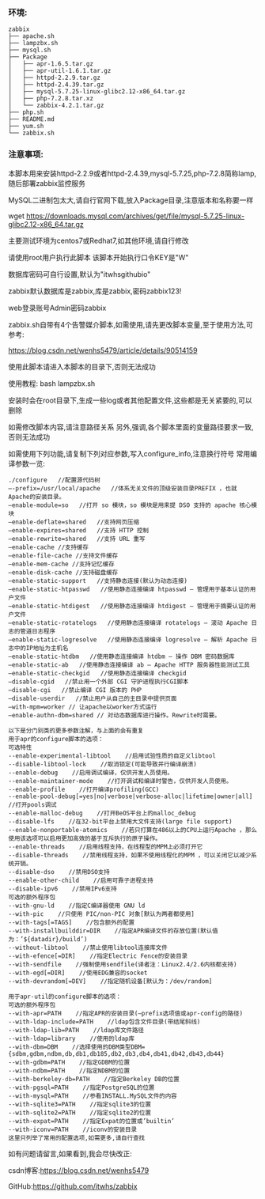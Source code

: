 ### 环境:

```.
zabbix
├── apache.sh
├── lampzbx.sh
├── mysql.sh
├── Package
│   ├── apr-1.6.5.tar.gz
│   ├── apr-util-1.6.1.tar.gz
│   ├── httpd-2.2.9.tar.gz
│   ├── httpd-2.4.39.tar.gz
│   ├── mysql-5.7.25-linux-glibc2.12-x86_64.tar.gz
│   ├── php-7.2.8.tar.xz
│   └── zabbix-4.2.1.tar.gz
├── php.sh
├── README.md
├── yum.sh
└── zabbix.sh
```

### 注意事项:

本脚本用来安装httpd-2.2.9或者httpd-2.4.39,mysql-5.7.25,php-7.2.8简称lamp,随后部署zabbix监控服务

MySQL二进制包太大,请自行官网下载,放入Package目录,注意版本和名称要一样

wget https://downloads.mysql.com/archives/get/file/mysql-5.7.25-linux-glibc2.12-x86_64.tar.gz

主要测试环境为centos7或Redhat7,如其他环境,请自行修改

请使用root用户执行此脚本
该脚本开始执行口令KEY是"W"

数据库密码可自行设置,默认为"itwhsgithubio"

zabbix默认数据库是zabbix,库是zabbix,密码zabbix123!

web登录账号Admin密码zabbix

zabbix.sh自带有4个告警媒介脚本,如需使用,请先更改脚本变量,至于使用方法,可参考:

https://blog.csdn.net/wenhs5479/article/details/90514159

使用此脚本请进入本脚本的目录下,否则无法成功

使用教程:
    bash lampzbx.sh

安装时会在root目录下,生成一些log或者其他配置文件,这些都是无关紧要的,可以删除

如需修改脚本内容,请注意路径关系
另外,强调,各个脚本里面的变量路径要求一致,否则无法成功

如需使用下列功能,请复制下列对应参数,写入configure_info,注意换行符号
常用编译参数一览:

```
./configure   //配置源代码树
–-prefix=/usr/local/apache   //体系无关文件的顶级安装目录PREFIX ，也就Apache的安装目录。
–enable-module=so   //打开 so 模块，so 模块是用来提 DSO 支持的 apache 核心模块
–enable-deflate=shared   //支持网页压缩
–enable-expires=shared   //支持 HTTP 控制
–enable-rewrite=shared   //支持 URL 重写
–enable-cache //支持缓存
–enable-file-cache //支持文件缓存
–enable-mem-cache //支持记忆缓存
–enable-disk-cache //支持磁盘缓存
–enable-static-support   //支持静态连接(默认为动态连接)
–enable-static-htpasswd   //使用静态连接编译 htpasswd – 管理用于基本认证的用户文件
–enable-static-htdigest   //使用静态连接编译 htdigest – 管理用于摘要认证的用户文件
–enable-static-rotatelogs   //使用静态连接编译 rotatelogs – 滚动 Apache 日志的管道日志程序
–enable-static-logresolve   //使用静态连接编译 logresolve – 解析 Apache 日志中的IP地址为主机名
–enable-static-htdbm   //使用静态连接编译 htdbm – 操作 DBM 密码数据库
–enable-static-ab   //使用静态连接编译 ab – Apache HTTP 服务器性能测试工具
–enable-static-checkgid   //使用静态连接编译 checkgid
–disable-cgid   //禁止用一个外部 CGI 守护进程执行CGI脚本
–disable-cgi   //禁止编译 CGI 版本的 PHP
–disable-userdir   //禁止用户从自己的主目录中提供页面
–with-mpm=worker // 让apache以worker方式运行
–enable-authn-dbm=shared // 对动态数据库进行操作。Rewrite时需要。

以下是分门别类的更多参数注解，与上面的会有重复
用于apr的configure脚本的选项：
可选特性
--enable-experimental-libtool    //启用试验性质的自定义libtool
--disable-libtool-lock    //取消锁定(可能导致并行编译崩溃)
--enable-debug    //启用调试编译，仅供开发人员使用。
--enable-maintainer-mode    //打开调试和编译时警告，仅供开发人员使用。
--enable-profile    //打开编译profiling(GCC)
--enable-pool-debug[=yes|no|verbose|verbose-alloc|lifetime|owner|all]    //打开pools调试
--enable-malloc-debug    //打开BeOS平台上的malloc_debug
--disable-lfs    //在32-bit平台上禁用大文件支持(large file support)
--enable-nonportable-atomics    //若只打算在486以上的CPU上运行Apache ，那么使用该选项可以启用更加高效的基于互斥执行的原子操作。
--enable-threads    //启用线程支持，在线程型的MPM上必须打开它
--disable-threads    //禁用线程支持，如果不使用线程化的MPM ，可以关闭它以减少系统开销。
--disable-dso    //禁用DSO支持
--enable-other-child    //启用可靠子进程支持
--disable-ipv6    //禁用IPv6支持
可选的额外程序包
--with-gnu-ld    //指定C编译器使用 GNU ld
--with-pic    //只使用 PIC/non-PIC 对象[默认为两者都使用]
--with-tags[=TAGS]    //包含额外的配置
--with-installbuilddir=DIR    //指定APR编译文件的存放位置(默认值为：’${datadir}/build’)
--without-libtool    //禁止使用libtool连接库文件
--with-efence[=DIR]    //指定Electric Fence的安装目录
--with-sendfile    //强制使用sendfile(译者注：Linux2.4/2.6内核都支持)
--with-egd[=DIR]    //使用EDG兼容的socket
--with-devrandom[=DEV]    //指定随机设备[默认为：/dev/random]

用于apr-util的configure脚本的选项：
可选的额外程序包
--with-apr=PATH    //指定APR的安装目录(–prefix选项值或apr-config的路径)
--with-ldap-include=PATH    //ldap包含文件目录(带结尾斜线)
--with-ldap-lib=PATH    //ldap库文件路径
--with-ldap=library    //使用的ldap库
--with-dbm=DBM    //选择使用的DBM类型DBM={sdbm,gdbm,ndbm,db,db1,db185,db2,db3,db4,db41,db42,db43,db44}
--with-gdbm=PATH    //指定GDBM的位置
--with-ndbm=PATH    //指定NDBM的位置
--with-berkeley-db=PATH    //指定Berkeley DB的位置
--with-pgsql=PATH    //指定PostgreSQL的位置
--with-mysql=PATH    //参看INSTALL.MySQL文件的内容
--with-sqlite3=PATH    //指定sqlite3的位置
--with-sqlite2=PATH    //指定sqlite2的位置
--with-expat=PATH    //指定Expat的位置或’builtin’
--with-iconv=PATH    //iconv的安装目录
这里只列举了常用的配置选项,如需更多,请自行查找
```

如有问题请留言,如果看到,我会尽快改正:

csdn博客:https://blog.csdn.net/wenhs5479

GitHub:https://github.com/itwhs/zabbix
